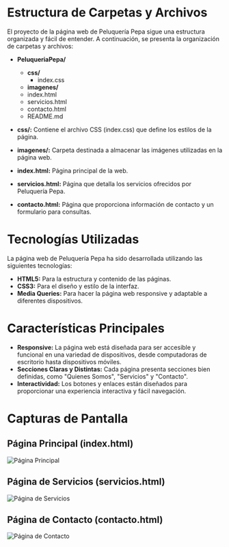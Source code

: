 # Estructura de Carpetas y Archivos

El proyecto de la página web de Peluquería Pepa sigue una estructura organizada y fácil de entender. A continuación, se presenta la organización de carpetas y archivos:

- **PeluqueriaPepa/**
  - **css/**
    - index.css
  - **imagenes/**
  - index.html
  - servicios.html
  - contacto.html
  - README.md

- **css/:** Contiene el archivo CSS (index.css) que define los estilos de la página.
- **imagenes/:** Carpeta destinada a almacenar las imágenes utilizadas en la página web.
- **index.html:** Página principal de la web.
- **servicios.html:** Página que detalla los servicios ofrecidos por Peluquería Pepa.
- **contacto.html:** Página que proporciona información de contacto y un formulario para consultas.

# Tecnologías Utilizadas

La página web de Peluquería Pepa ha sido desarrollada utilizando las siguientes tecnologías:

- **HTML5:** Para la estructura y contenido de las páginas.
- **CSS3:** Para el diseño y estilo de la interfaz.
- **Media Queries:** Para hacer la página web responsive y adaptable a diferentes dispositivos.

# Características Principales

- **Responsive:** La página web está diseñada para ser accesible y funcional en una variedad de dispositivos, desde computadoras de escritorio hasta dispositivos móviles.
- **Secciones Claras y Distintas:** Cada página presenta secciones bien definidas, como "Quienes Somos", "Servicios" y "Contacto".
- **Interactividad:** Los botones y enlaces están diseñados para proporcionar una experiencia interactiva y fácil navegación.

# Capturas de Pantalla

## Página Principal (index.html)

![Página Principal](/imagenes/Foto-body-index.png)

## Página de Servicios (servicios.html)

![Página de Servicios](/imagenes/Foto-body-servicios.png)

## Página de Contacto (contacto.html)

![Página de Contacto](/imagenes/Foto-body-contacto.png)
